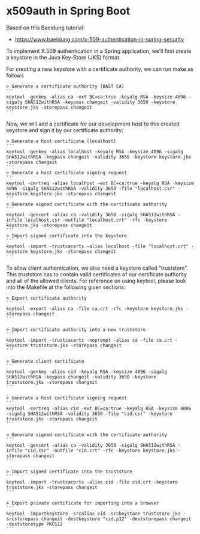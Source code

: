 # x509auth in Spring Boot

Based on this Baeldung tutorial:
* https://www.baeldung.com/x-509-authentication-in-spring-security


To implement X.509 authentication in a Spring application, we’ll first create a keystore in the Java Key-Store (JKS) format.

For creating a new keystore with a certificate authority, we can run make as follows 

	> Generate a certificate authority (BAST CA)
	```
	keytool -genkey -alias ca -ext BC=ca:true -keyalg RSA -keysize 4096 -sigalg SHA512withRSA -keypass changeit -validity 3650 -keystore keystore.jks -storepass changeit
	```

Now, we will add a certificate for our development host to this created keystore and sign it by our certificate authority:

	> Generate a host certificate (localhost)
	```
	keytool -genkey -alias localhost -keyalg RSA -keysize 4096 -sigalg SHA512withRSA -keypass changeit -validity 3650 -keystore keystore.jks -storepass changeit
	```
	> Generate a host certificate signing request
	```
	keytool -certreq -alias localhost -ext BC=ca:true -keyalg RSA -keysize 4096 -sigalg SHA512withRSA -validity 3650 -file "localhost.csr" -keystore keystore.jks -storepass changeit
	```
	> Generate signed certificate with the certificate authority
	```
	keytool -gencert -alias ca -validity 3650 -sigalg SHA512withRSA -infile localhost.csr -outfile "localhost.crt" -rfc -keystore keystore.jks -storepass changeit
	```
	> Import signed certificate into the keystore
	```
	keytool -import -trustcacerts -alias localhost -file "localhost.crt" -keystore keystore.jks -storepass changeit
	```
	
To allow client authentication, we also need a keystore called “truststore”. This truststore has to contain valid certificates of our certificate authority and all of the allowed clients. For reference on using keytool, please look into the Makefile at the following given sections:

	> Export certificate authority
	```
	keytool -export -alias ca -file ca.crt -rfc -keystore keystore.jks -storepass changeit
	```
	
	> Import certificate authority into a new truststore
	```
	keytool -import -trustcacerts -noprompt -alias ca -file ca.crt -keystore truststore.jks -storepass changeit
	```
	
	> Generate client certificate
	```
	keytool -genkey -alias cid -keyalg RSA -keysize 4096 -sigalg SHA512withRSA -keypass changeit -validity 3650 -keystore truststore.jks -storepass changeit
	```
	
	> Generate a host certificate signing request
	```
	keytool -certreq -alias cid -ext BC=ca:true -keyalg RSA -keysize 4096 -sigalg SHA512withRSA -validity 3650 -file "cid.csr" -keystore truststore.jks -storepass changeit
	```
	
	> Generate signed certificate with the certificate authority
	```
	keytool -gencert -alias ca -validity 3650 -sigalg SHA512withRSA -infile "cid.csr" -outfile "cid.crt" -rfc -keystore keystore.jks -storepass changeit
	```
	
	> Import signed certificate into the truststore
	```
	keytool -import -trustcacerts -alias cid -file cid.crt -keystore truststore.jks -storepass changeit
	```
	
	> Export private certificate for importing into a browser
	```
	keytool -importkeystore -srcalias cid -srckeystore truststore.jks -srcstorepass changeit -destkeystore "cid.p12" -deststorepass changeit -deststoretype PKCS12
	```
